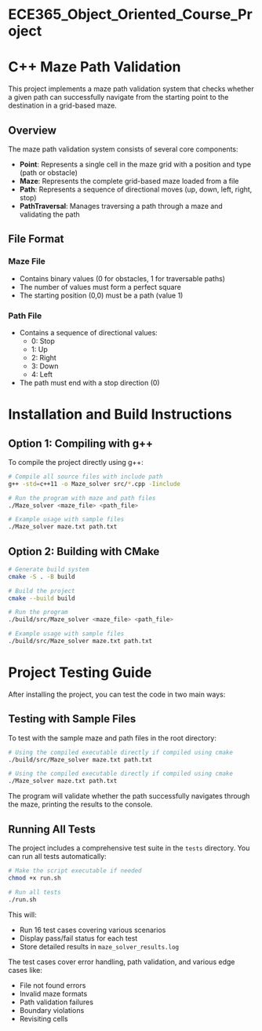 # ECE365_Object_Oriented_Course_Project

# C++ Maze Path Validation

This project implements a maze path validation system that checks whether a given path can successfully navigate from the starting point to the destination in a grid-based maze.

## Overview

The maze path validation system consists of several core components:

- **Point**: Represents a single cell in the maze grid with a position and type (path or obstacle)
- **Maze**: Represents the complete grid-based maze loaded from a file
- **Path**: Represents a sequence of directional moves (up, down, left, right, stop)
- **PathTraversal**: Manages traversing a path through a maze and validating the path

## File Format

### Maze File
- Contains binary values (0 for obstacles, 1 for traversable paths)
- The number of values must form a perfect square
- The starting position (0,0) must be a path (value 1)

### Path File
- Contains a sequence of directional values:
  - 0: Stop
  - 1: Up
  - 2: Right
  - 3: Down
  - 4: Left
- The path must end with a stop direction (0)

# Installation and Build Instructions

## Option 1: Compiling with g++

To compile the project directly using g++:

```bash
# Compile all source files with include path
g++ -std=c++11 -o Maze_solver src/*.cpp -Iinclude
```

```bash
# Run the program with maze and path files
./Maze_solver <maze_file> <path_file>
```

```bash
# Example usage with sample files
./Maze_solver maze.txt path.txt
```

## Option 2: Building with CMake

```bash
# Generate build system
cmake -S . -B build

# Build the project
cmake --build build

# Run the program
./build/src/Maze_solver <maze_file> <path_file>

# Example usage with sample files
./build/src/Maze_solver maze.txt path.txt
```

# Project Testing Guide

After installing the project, you can test the code in two main ways:

## Testing with Sample Files

To test with the sample maze and path files in the root directory:

```bash
# Using the compiled executable directly if compiled using cmake 
./build/src/Maze_solver maze.txt path.txt
```

```bash
# Using the compiled executable directly if compiled using cmake 
./Maze_solver maze.txt path.txt
```

The program will validate whether the path successfully navigates through the maze, printing the results to the console.

## Running All Tests

The project includes a comprehensive test suite in the `tests` directory. You can run all tests automatically:

```bash
# Make the script executable if needed
chmod +x run.sh

# Run all tests
./run.sh
```

This will:
- Run 16 test cases covering various scenarios
- Display pass/fail status for each test
- Store detailed results in `maze_solver_results.log`

The test cases cover error handling, path validation, and various edge cases like:
- File not found errors
- Invalid maze formats
- Path validation failures
- Boundary violations
- Revisiting cells




